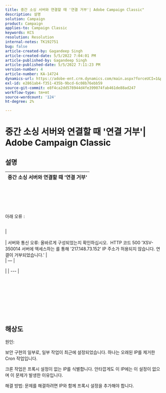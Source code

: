 ```yaml
---
title: 중간 소싱 서버와 연결할 때 '연결 거부'| Adobe Campaign Classic"
description: 설명
solution: Campaign
product: Campaign
applies-to: Campaign Classic
keywords: KCS
resolution: Resolution
internal-notes: TK192751
bug: false
article-created-by: Gagandeep Singh
article-created-date: 5/5/2022 7:04:01 PM
article-published-by: Gagandeep Singh
article-published-date: 5/5/2022 7:11:23 PM
version-number: 4
article-number: KA-14724
dynamics-url: https://adobe-ent.crm.dynamics.com/main.aspx?forceUCI=1&pagetype=entityrecord&etn=knowledgearticle&id=fb5b9f1e-a6cc-ec11-a7b5-6045bd00dd66
exl-id: e2861ab4-f351-435b-9bcd-6c08b76ebb59
source-git-commit: e8f4ca2dd578944d4fe399074fab461de88ad247
workflow-type: tm+mt
source-wordcount: '124'
ht-degree: 2%

---
```


# 중간 소싱 서버와 연결할 때 &#39;연결 거부&#39;| Adobe Campaign Classic

## 설명



| 중간 소싱 서버와 연결할 때 &#39;연결 거부&#39; |
| --- |

<br><br><br> <br><br>아래 오류 : <br><br>

| <br><br> | 서버와 통신 오류: 올바르게 구성되었는지 확인하십시오.  HTTP 코드 500 &#39;XSV-350014 서버에 액세스하는 를 통해 &#39;217.148.73.152&#39; IP 주소가 허용되지 않습니다. 연결이 거부되었습니다.&#39; | <br> | — | <br><br> |
| --- |

<br><br><br><br> <br><br> <br>

## 해상도


원인:

보안 구현의 일부로, 일부 작업이 최근에 설정되었습니다. 하나는 오래된 IP를 제거한 Cron 작업입니다.

크론 작업은 프록시 설정이 없는 IP를 식별합니다. 안타깝게도 이 IP에는 이 설정이 없으며 이 문제가 발생한 이유입니다.

해결 방법: 문제를 해결하려면 IP와 함께 프록시 설정을 추가해야 합니다.
